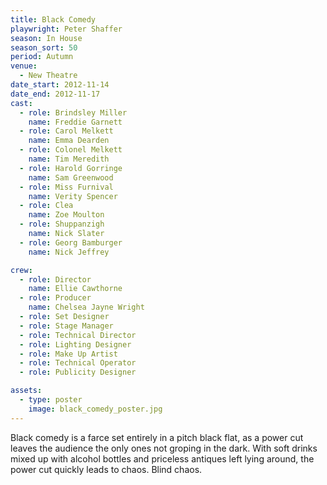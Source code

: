 ```yaml
---
title: Black Comedy
playwright: Peter Shaffer
season: In House
season_sort: 50
period: Autumn
venue:
  - New Theatre
date_start: 2012-11-14
date_end: 2012-11-17
cast:
  - role: Brindsley Miller
    name: Freddie Garnett
  - role: Carol Melkett
    name: Emma Dearden
  - role: Colonel Melkett
    name: Tim Meredith
  - role: Harold Gorringe
    name: Sam Greenwood
  - role: Miss Furnival
    name: Verity Spencer
  - role: Clea
    name: Zoe Moulton
  - role: Shuppanzigh
    name: Nick Slater
  - role: Georg Bamburger
    name: Nick Jeffrey

crew:
  - role: Director
    name: Ellie Cawthorne
  - role: Producer
    name: Chelsea Jayne Wright
  - role: Set Designer
  - role: Stage Manager
  - role: Technical Director
  - role: Lighting Designer
  - role: Make Up Artist
  - role: Technical Operator
  - role: Publicity Designer

assets:
  - type: poster
    image: black_comedy_poster.jpg
---
```


Black comedy is a farce set entirely in a pitch black flat, as a power cut leaves the audience the only ones not groping in the dark. With soft drinks mixed up with alcohol bottles and priceless antiques left lying around, the power cut quickly leads to chaos. Blind chaos.
